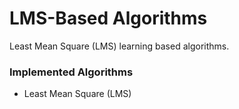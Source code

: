 # LMS-Based Algorithms

Least Mean Square (LMS) learning based algorithms. 

### Implemented Algorithms

- Least Mean Square (LMS)
